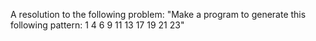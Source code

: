 A resolution to the following problem:
"Make a program to generate this following pattern:
1
4 6
9 11 13
17 19 21 23"
